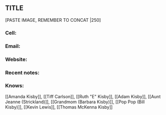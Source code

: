 ## TITLE

[PASTE IMAGE, REMEMBER TO CONCAT |250]

### Cell: 
### Email: 
### Website: 

### Recent notes:


### Knows:
[[Amanda Kisby]], [[Tiff Carlson]], [[Ruth "E" Kisby]], [[Adam Kisby]], [[Aunt Jeanne (Strickland)]], [[Grandmom (Barbara Kisby)]], [[Pop Pop (Bill Kisby)]], [[Kevin Lewis]], [[Thomas McKenna Kisby]]